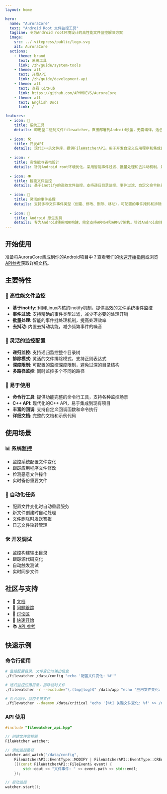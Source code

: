 ```yaml
---
layout: home

hero:
  name: "AuroraCore"
  text: "Android Root 文件监控工具"
  tagline: 专为Android root环境设计的高性能文件监控解决方案
  image:
    src: ../.vitepress/public/logo.svg
    alt: AuroraCore
  actions:
    - theme: brand
      text: 系统工具
      link: /zh/guide/system-tools
    - theme: alt
      text: 开发API
      link: /zh/guide/development-api
    - theme: alt
      text: 查看 GitHub
      link: https://github.com/APMMDEVS/AuroraCore
    - theme: alt
      text: English Docs
      link: /

features:
  - icon: 🔧
    title: 系统工具
    details: 即用型二进制文件filewatcher。直接部署到Android设备，无需编译。适合系统管理员和运维人员进行实时文件监控。
    
  - icon: 🛠️
    title: 开发API
    details: 现代C++头文件库，提供FileWatcherAPI。用于开发自定义应用程序和集成到现有项目中。适合开发者构建文件监控解决方案。
    
  - icon: ⚡
    title: 高性能与省电设计
    details: 针对Android root环境优化，采用智能事件过滤、批量处理和去抖动机制，最大限度减少CPU使用率和功耗。
    
  - icon: 👁️
    title: 智能文件监控
    details: 基于inotify的高效文件监控，支持递归目录监控、事件过滤、自定义命令执行和回调机制。完美适用于实时文件系统监控。
    
  - icon: 🎯
    title: 灵活的事件处理
    details: 支持多种文件事件类型（创建、修改、删除、移动），可配置的事件掩码和排除模式，满足各种监控需求。
    
  - icon: 📱
    title: Android 原生支持
    details: 专为Android使用NDK构建，完全支持ARM64和ARMv7架构。针对Android的独特约束和要求进行优化。
---
```


## 开始使用

准备将AuroraCore集成到你的Android项目中？查看我们的[快速开始指南](/zh/guide/getting-started)或浏览[API参考](/zh/api/)获取详细文档。

## 主要特性

### 🚀 高性能文件监控

- **基于inotify**: 利用Linux内核的inotify机制，提供高效的文件系统事件监控
- **事件过滤**: 支持精确的事件类型过滤，减少不必要的处理开销
- **批量处理**: 智能的事件批处理机制，提高处理效率
- **去抖动**: 内置去抖动功能，减少频繁事件的噪音

### 📁 灵活的监控配置

- **递归监控**: 支持递归监控整个目录树
- **排除模式**: 灵活的文件排除模式，支持正则表达式
- **深度限制**: 可配置的监控深度限制，避免过深的目录结构
- **多路径监控**: 同时监控多个不同的路径

### 🔧 易于使用

- **命令行工具**: 提供功能完整的命令行工具，支持各种监控场景
- **C++ API**: 现代化的C++ API，易于集成到现有项目
- **丰富的回调**: 支持自定义回调函数和命令执行
- **详细文档**: 完整的文档和示例代码

## 使用场景

### 📊 系统监控
- 监控系统配置文件变化
- 跟踪应用程序文件修改
- 检测恶意文件操作
- 实时备份重要文件

### 🔄 自动化任务
- 配置文件变化时自动重启服务
- 新文件创建时自动处理
- 文件删除时发送警报
- 日志文件轮转管理

### 🛠️ 开发调试
- 监控构建输出目录
- 跟踪源代码变化
- 自动触发测试
- 实时同步文件

## 社区与支持

- 📖 [文档](/zh/guide/introduction)
- 🐛 [问题跟踪](https://github.com/APMMDEVS/AuroraCore/issues)
- 💬 [讨论区](https://github.com/APMMDEVS/AuroraCore/discussions)
- 🚀 [快速开始](/zh/guide/getting-started)
- 📚 [API 参考](/zh/api/)

## 快速示例

### 命令行使用

```bash
# 监控配置目录，文件变化时输出信息
./filewatcher /data/config "echo '配置文件变化: %f'"

# 递归监控应用目录，排除临时文件
./filewatcher -r --exclude="\.(tmp|log)$" /data/app "echo '应用文件变化: %f'"

# 后台运行，监控关键文件
./filewatcher --daemon /data/critical "echo '[%t] 关键文件变化: %f' >> /data/monitor.log"
```

### API 使用

```cpp
#include "filewatcher_api.hpp"

// 创建文件监控器
FileWatcher watcher;

// 添加监控路径
watcher.add_watch("/data/config", 
    FileWatcherAPI::EventType::MODIFY | FileWatcherAPI::EventType::CREATE,
    [](const FileWatcherAPI::FileEvent& event) {
        std::cout << "文件事件: " << event.path << std::endl;
    });

// 启动监控
watcher.start();
```